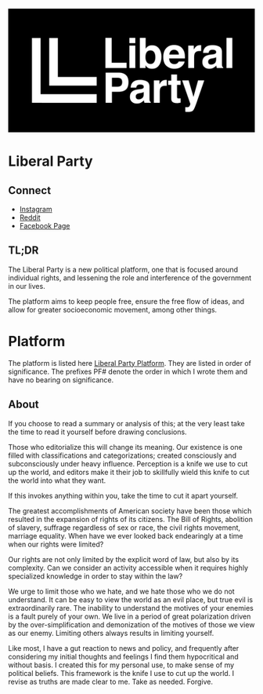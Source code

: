 ![Liberal Party](https://github.com/daedalus90/us-liberal-party/blob/master/libpartyheader.jpeg?raw=true "Liberal Party Header")

# Liberal Party

## Connect
* [Instagram](https://instagram.com/usliberalparty)
* [Reddit](https://www.reddit.com/r/USLiberalParty/)
* [Facebook Page](https://www.facebook.com/US-Liberal-Party-104309941493470/)

## TL;DR
The Liberal Party is a new political platform, one that is focused around individual rights, and lessening the role and interference of the government in our lives.

The platform aims to keep people free, ensure the free flow of ideas, and allow for greater socioeconomic movement, among other things.

# Platform
The platform is listed here [Liberal Party Platform](platform.md). They are listed in order of significance. The prefixes PF# denote the order in which I wrote them and have no bearing on significance.

## About
If you choose to read a summary or analysis of this; at the very least take the time to read it yourself before drawing conclusions.

Those who editorialize this will change its meaning. Our existence is one filled with classifications and categorizations; created consciously and subconsciously under heavy influence. Perception is a knife we use to cut up the world, and editors make it their job to skillfully wield this knife to cut the world into what they want. 

If this invokes anything within you, take the time to cut it apart yourself.

The greatest accomplishments of American society have been those which resulted in the expansion of rights of its citizens. The Bill of Rights, abolition of slavery, suffrage regardless of sex or race, the civil rights movement, marriage equality. When have we ever looked back endearingly at a time when our rights were limited?

Our rights are not only limited by the explicit word of law, but also by its complexity. Can we consider an activity accessible when it requires highly specialized knowledge in order to stay within the law?
	
We urge to limit those who we hate, and we hate those who we do not understand. It can be easy to view the world as an evil place, but true evil is extraordinarily rare. The inability to understand the motives of your enemies is a fault purely of your own. We live in a period of great polarization driven by the over-simplification and demonization of the motives of those we view as our enemy. Limiting others always results in limiting yourself.

Like most, I have a gut reaction to news and policy, and frequently after considering my initial thoughts and feelings I find them hypocritical and without basis. I created this for my personal use, to make sense of my political beliefs. This framework is the knife I use to cut up the world. I revise as truths are made clear to me. Take as needed. Forgive.
